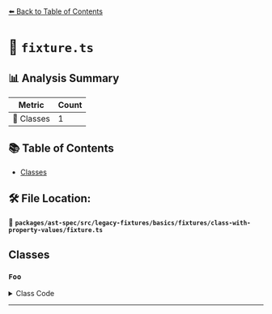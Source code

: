[⬅️ Back to Table of Contents](../../../../../../../index.md)

# 📄 `fixture.ts`

## 📊 Analysis Summary

| Metric | Count |
|--------|-------|
| 🧱 Classes | 1 |

## 📚 Table of Contents

- [Classes](#classes)

## 🛠️ File Location:
📂 **`packages/ast-spec/src/legacy-fixtures/basics/fixtures/class-with-property-values/fixture.ts`**

## Classes

### `Foo`

<details><summary>Class Code</summary>

```ts
class Foo {
  a = 2;
  b = {};
  c = [];
  d = '';
  e = new Array([{}, [], 2]);
}
```
</details>


---